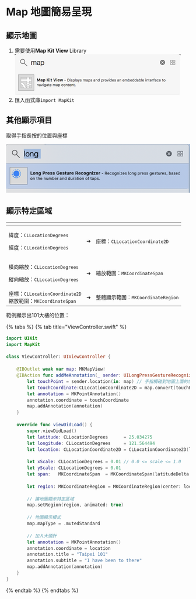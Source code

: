 # Map 地圖簡易呈現

## 顯示地圖

1. 需要使用**Map Kit View** Library![](../../.gitbook/assets/map.png)
2. 匯入函式庫`import MapKit` 

## 其他顯示項目

取得手指長按的位置與座標

![](../../.gitbook/assets/ying-mu-kuai-zhao-20190327-xia-wu-7.54.56.png)

## 顯示特定區域

<table>
  <thead>
    <tr>
      <th style="text-align:left"></th>
      <th style="text-align:center"></th>
      <th style="text-align:left"></th>
    </tr>
  </thead>
  <tbody>
    <tr>
      <td style="text-align:left">
        <p>&#x7DEF;&#x5EA6;&#xFF1A;<code>CLLocationDegrees</code>
        </p>
        <p>&#x7D93;&#x5EA6;&#xFF1A;<code>CLLocationDegrees</code>
        </p>
      </td>
      <td style="text-align:center">
        <p></p>
        <p>&#x2794;</p>
        <p></p>
      </td>
      <td style="text-align:left">&#x5EA7;&#x6A19;&#xFF1A;<code>CLLocationCoordinate2D</code>
      </td>
    </tr>
    <tr>
      <td style="text-align:left">
        <p>&#x6A6B;&#x5411;&#x7E2E;&#x653E;&#xFF1A;<code>CLLocationDegrees</code>
        </p>
        <p>&#x7E31;&#x5411;&#x7E2E;&#x653E;&#xFF1A;<code>CLLocationDegrees</code>
        </p>
      </td>
      <td style="text-align:center">&#x2794;</td>
      <td style="text-align:left">&#x7E2E;&#x653E;&#x7BC4;&#x570D;&#xFF1A;<code>MKCoordinateSpan</code>
      </td>
    </tr>
    <tr>
      <td style="text-align:left">&#x5EA7;&#x6A19;&#xFF1A;<code>CLLocationCoordinate2D</code>
        <br />&#x7E2E;&#x653E;&#x7BC4;&#x570D;&#xFF1A;<code>MKCoordinateSpan</code>
      </td>
      <td style="text-align:center">&#x2794;</td>
      <td style="text-align:left">&#x6574;&#x9AD4;&#x986F;&#x793A;&#x7BC4;&#x570D;&#xFF1A;<code>MKCoordinateRegion</code>
      </td>
    </tr>
  </tbody>
</table>範例顯示出101大樓的位置：

{% tabs %}
{% tab title="ViewController.swift" %}
```swift
import UIKit
import MapKit

class ViewController: UIViewController {

    @IBOutlet weak var map: MKMapView!
    @IBAction func addMeAnnotation(_ sender: UILongPressGestureRecognizer) {
        let touchPoint = sender.location(in: map) // 手指觸碰到地圖上面的位置
        let touchCoordinate:CLLocationCoordinate2D = map.convert(touchPoint, toCoordinateFrom: map) // 將觸碰的點轉換成地圖上的座標
        let annotation = MKPointAnnotation()
        annotation.coordinate = touchCoordinate
        map.addAnnotation(annotation)
    }
    
    override func viewDidLoad() {
        super.viewDidLoad()
        let latitude: CLLocationDegrees      = 25.034275
        let longitude: CLLocationDegrees     = 121.564494
        let location: CLLocationCoordinate2D = CLLocationCoordinate2D(latitude: latitude, longitude: longitude)
        
        let xScale: CLLocationDegrees = 0.01 // 0.0 <= scale <= 1.0
        let yScale:	CLLocationDegrees = 0.01
        let span:	MKCoordinateSpan  = MKCoordinateSpan(latitudeDelta: yScale, longitudeDelta: xScale)
        
        let region:	MKCoordinateRegion = MKCoordinateRegion(center: location, span: span)
        
        // 讓地圖顯示特定區域 
        map.setRegion(region, animated: true)
        
        // 地圖顯示模式
        map.mapType = .mutedStandard
        
        // 加入大頭針
        let annotation = MKPointAnnotation()
        annotation.coordinate = location
        annotation.title = "Taipei 101"
        annotation.subtitle = "I have been to there"
        map.addAnnotation(annotation)
    }
}
```
{% endtab %}
{% endtabs %}

